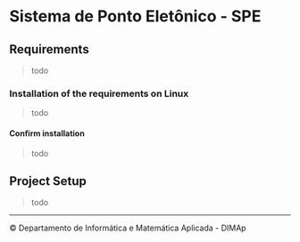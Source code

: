 # Sistema de Ponto Eletônico - SPE

## Requirements

> todo

### Installation of the requirements on Linux

> todo

#### Confirm installation

> todo

## Project Setup

> todo

---

&copy; Departamento de Informática e Matemática Aplicada - DIMAp
